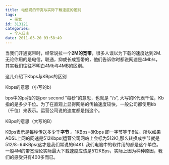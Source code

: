 ```yaml
---
title: 电信说的带宽与实际下载速度的差别
tags:
  - 带宽
id: 313121
categories:
  - 个人日志
date: 2011-03-20 03:58:49
---
```


当我们开通宽带时，经常说拉一个**2M的宽带**，很多人误以为下载的速度达到2M.无论你用的是电信，联通，抑或长成宽带的，他们告诉你时都说网速是4Mb/s，其实我们往往不明白4Mb与4MB的区别。

这儿介绍下Kbps与KBps的区别

Kbps的意思（小写的b）

bps中的ps指的是per second ”每秒&quot;的意思，也就是 &quot;/s”, 大写的K代表千位，Kb指的是多少千位。为了在直观上显得网络的传输速度较快，一般公司都使用kb（千位）来表示。运营公司说的速度都是指这个。

KBps的意思（大写的B）

KBps表示是每秒传送多少千**字节** 。1KBps=8Kbps 即一字节等于8位。所以如果ADSL上网的网速是512Kbps(运营公司网站上会标为512K),那么转换成字节就是512/8=64KBps(这才是我们常说的64K). 我们电脑中的软件用的都是这个单位。 一般4M的带宽理论实际最大下载速度应该是512KBps，实际上因为种种原因，我们的感受只有400多而已。